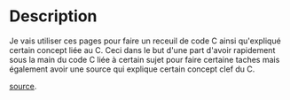 # Description
Je vais utiliser ces pages pour faire un receuil de code C ainsi qu'expliqué certain concept liée au C. Ceci dans le but d'une part d'avoir rapidement sous la main du code C liée à certain sujet pour faire certaine taches mais également avoir une source qui explique certain concept clef du C. 

[source](./source.md).
